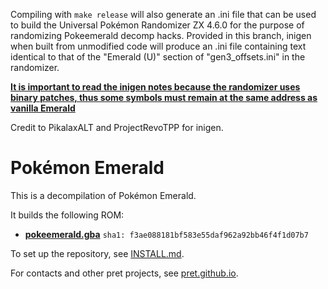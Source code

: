 Compiling with `make release` will also generate an .ini file that can be used to build the Universal Pokémon Randomizer ZX 4.6.0 for the purpose of randomizing Pokeemerald decomp hacks. Provided in this branch, inigen when built from unmodified code will produce an .ini file containing text identical to that of the "Emerald (U)" section of "gen3_offsets.ini" in the randomizer.

[**It is important to read the inigen notes because the randomizer uses binary patches, thus some symbols must remain at the same address as vanilla Emerald**](tools/inigen/inigen.c#L735-L854)

Credit to PikalaxALT and ProjectRevoTPP for inigen.


# Pokémon Emerald

This is a decompilation of Pokémon Emerald.

It builds the following ROM:

* [**pokeemerald.gba**](https://datomatic.no-intro.org/index.php?page=show_record&s=23&n=1961) `sha1: f3ae088181bf583e55daf962a92bb46f4f1d07b7`

To set up the repository, see [INSTALL.md](INSTALL.md).

For contacts and other pret projects, see [pret.github.io](https://pret.github.io/).

